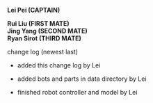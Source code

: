 **Lei Pei (CAPTAIN)**


**Rui Liu (FIRST MATE)** <br/>
**Jing Yang (SECOND MATE)** <br/>
**Ryan Sirot (THIRD MATE)**

change log (newest last)

* added this change log by Lei

* added bots and parts in data directory by Lei

* finished robot controller and model by Lei
